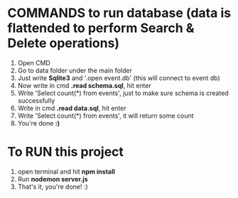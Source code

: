 # COMMANDS to run database (data is flattended to perform Search & Delete operations)
1. Open CMD
2. Go to data folder under the main folder
3. Just write **Sqlite3** and '.open event.db' (this will connect to event db)
4. Now write in cmd **.read schema.sql**, hit enter
5. Write 'Select count(*) from events', just to make sure schema is created successfully
6. Write in cmd **.read data.sql**, hit enter
7. Write 'Select count(*) from events', it will return some count
8. You're done **:)**

# To RUN this project
1. open terminal and hit **npm install**
2. Run **nodemon server.js** 
3. That's it, you're done! :)
